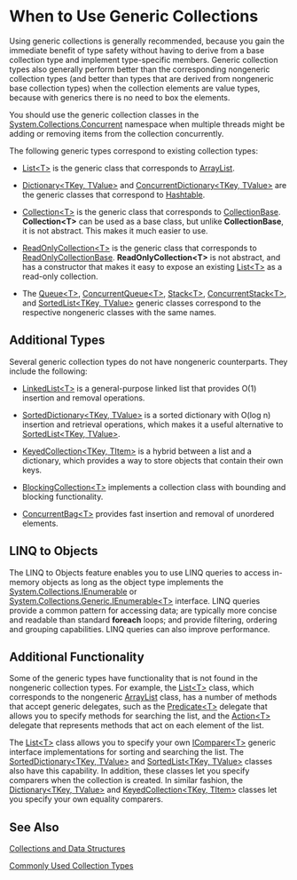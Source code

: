# When to Use Generic Collections

Using generic collections is generally recommended, because you gain the immediate benefit of type safety without having to derive from a base collection type and implement type-specific members. Generic collection types also generally perform better than the corresponding nongeneric collection types (and better than types that are derived from nongeneric base collection types) when the collection elements are value types, because with generics there is no need to box the elements. 

You should use the generic collection classes in the [System.Collections.Concurrent](https://dotnet.github.io/api/System.Collections.Concurrent.html) namespace when multiple threads might be adding or removing items from the collection concurrently.

The following generic types correspond to existing collection types: 

*   [List&lt;T&gt;](https://dotnet.github.io/api/System.Collections.Generic.List%601.html) is the generic class that corresponds to [ArrayList](https://dotnet.github.io/api/System.Collections.ArrayList.html).

*   [Dictionary&lt;TKey, TValue&gt;](https://dotnet.github.io/api/System.Collections.Generic.Dictionary%602.html) and [ConcurrentDictionary&lt;TKey, TValue&gt;](https://dotnet.github.io/api/System.Collections.Concurrent.ConcurrentDictionary%602.html) are the generic classes that correspond to [Hashtable](https://dotnet.github.io/api/System.Collections.Hashtable.html). 

*   [Collection&lt;T&gt;](https://dotnet.github.io/api/System.Collections.ObjectModel.Collection%601.html) is the generic class that corresponds to [CollectionBase](https://dotnet.github.io/api/System.Collections.CollectionBase.html). **Collection&lt;T&gt;** can be used as a base class, but unlike **CollectionBase**, it is not abstract. This makes it much easier to use.

*   [ReadOnlyCollection&lt;T&gt;](https://dotnet.github.io/api/System.Collections.ObjectModel.ReadOnlyCollection%601.html) is the generic class that corresponds to [ReadOnlyCollectionBase](https://dotnet.github.io/api/System.Collections.ReadOnlyCollectionBase.html). **ReadOnlyCollection&lt;T&gt;** is not abstract, and has a constructor that makes it easy to expose an existing [List&lt;T&gt;](https://dotnet.github.io/api/System.Collections.Generic.List%601.html) as a read-only collection.

*   The [Queue&lt;T&gt;](https://dotnet.github.io/api/System.Collections.Generic.Queue%601.html), [ConcurrentQueue&lt;T&gt;](https://dotnet.github.io/api/System.Collections.Concurrent.ConcurrentQueue%601.html), [Stack&lt;T&gt;](https://dotnet.github.io/api/System.Collections.Generic.Stack%601.html), [ConcurrentStack&lt;T&gt;](https://dotnet.github.io/api/System.Collections.Concurrent.ConcurrentStack%601.html), and [SortedList&lt;TKey, TValue&gt;](https://dotnet.github.io/api/System.Collections.Generic.SortedList%602.html) generic classes correspond to the respective nongeneric classes with the same names.

## Additional Types

Several generic collection types do not have nongeneric counterparts. They include the following: 

*   [LinkedList&lt;T&gt;](https://dotnet.github.io/api/System.Collections.Generic.LinkedList%601.html) is a general-purpose linked list that provides O(1) insertion and removal operations.

*   [SortedDictionary&lt;TKey, TValue&gt;](https://dotnet.github.io/api/System.Collections.Generic.SortedDictionary%602.html) is a sorted dictionary with O(log n) insertion and retrieval operations, which makes it a useful alternative to [SortedList&lt;TKey, TValue&gt;](https://dotnet.github.io/api/System.Collections.Generic.SortedList%602.html). 

*   [KeyedCollection&lt;TKey, TItem&gt;](https://dotnet.github.io/api/System.Collections.ObjectModel.KeyedCollection%602.html) is a hybrid between a list and a dictionary, which provides a way to store objects that contain their own keys.

*   [BlockingCollection&lt;T&gt;](https://dotnet.github.io/api/System.Collections.Concurrent.BlockingCollection%601.html) implements a collection class with bounding and blocking functionality.

*   [ConcurrentBag&lt;T&gt;](https://dotnet.github.io/api/System.Collections.Concurrent.ConcurrentBag%601.html) provides fast insertion and removal of unordered elements.

## LINQ to Objects

The LINQ to Objects feature enables you to use LINQ queries to access in-memory objects as long as the object type implements the [System.Collections.IEnumerable](https://dotnet.github.io/api/System.Collections.IEnumerable.html) or [System.Collections.Generic.IEnumerable&lt;T&gt;](https://dotnet.github.io/api/System.Collections.Generic.IEnumerable%601.html) interface. LINQ queries provide a common pattern for accessing data; are typically more concise and readable than standard **foreach** loops; and provide filtering, ordering and grouping capabilities. LINQ queries can also improve performance.

## Additional Functionality

Some of the generic types have functionality that is not found in the nongeneric collection types. For example, the [List&lt;T&gt;](https://dotnet.github.io/api/System.Collections.Generic.List%601.html) class, which corresponds to the nongeneric [ArrayList](https://dotnet.github.io/api/System.Collections.ArrayList.html) class, has a number of methods that accept generic delegates, such as the [Predicate&lt;T&gt;](https://dotnet.github.io/api/System.Predicate%601.html) delegate that allows you to specify methods for searching the list, and the [Action&lt;T&gt;](https://dotnet.github.io/api/System.Action%601.html) delegate that represents methods that act on each element of the list.

The [List&lt;T&gt;](https://dotnet.github.io/api/System.Collections.Generic.List%601.html) class allows you to specify your own [IComparer&lt;T&gt;](https://dotnet.github.io/api/System.Collections.Generic.IComparer%601.html) generic interface implementations for sorting and searching the list. The [SortedDictionary&lt;TKey, TValue&gt;](https://dotnet.github.io/api/System.Collections.Generic.SortedDictionary%602.html) and [SortedList&lt;TKey, TValue&gt;](https://dotnet.github.io/api/System.Collections.Generic.SortedList%602.html) classes also have this capability. In addition, these classes let you specify comparers when the collection is created. In similar fashion, the [Dictionary&lt;TKey, TValue&gt;](https://dotnet.github.io/api/System.Collections.Generic.Dictionary%602.html) and [KeyedCollection&lt;TKey, TItem&gt;](https://dotnet.github.io/api/System.Collections.ObjectModel.KeyedCollection%602.html) classes let you specify your own equality comparers.

## See Also

[Collections and Data Structures](Collections%20and%20Data%20Structures.md) 

[Commonly Used Collection Types](collections/commonlyUsedCollectionTypes.md)